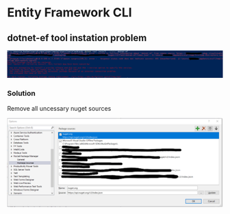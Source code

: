 # Entity Framework CLI

## dotnet-ef tool instation problem

![dotnet-ef tool installation problem](dotnet-ef_installationProblem.png)

### Solution

Remove all uncessary nuget sources

![dotnet-ef tool installation problem solution](dotnet-ef_installationProblemSolution.png)
